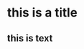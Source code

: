 this is a title
===============================


this is text
----------------------------------------------

